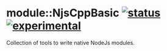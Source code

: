 
# module::NjsCppBasic [![status](https://github.com/Wandalen/wNjsCppBasic/actions/workflows/StandardPublish.yml/badge.svg)](https://github.com/Wandalen/wNjsCppBasic/actions/workflows/StandardPublish.yml) [![experimental](https://img.shields.io/badge/stability-experimental-orange.svg)](https://github.com/emersion/stability-badges#experimental)

Collection of tools to write native NodeJs modules.

